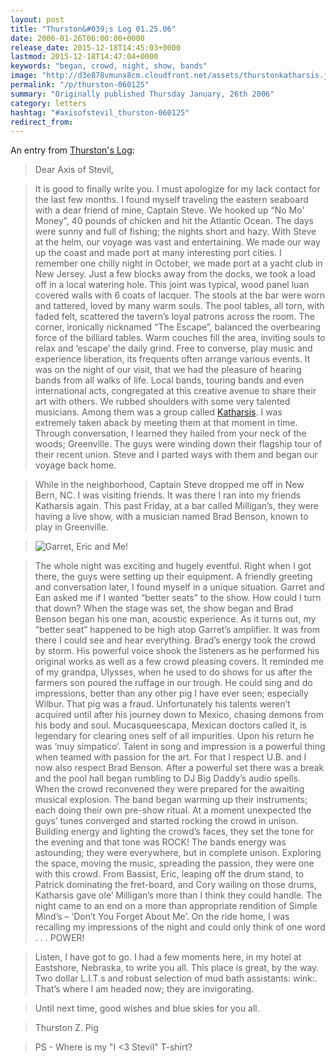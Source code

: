 ```yaml
---
layout: post
title: "Thurston&#039;s Log 01.25.06"
date: 2006-01-26T06:00:00+0000
release_date: 2015-12-18T14:45:03+0000
lastmod: 2015-12-18T14:47:04+0000
keywords: "began, crowd, night, show, bands"
image: "http://d3e878vmunx8cm.cloudfront.net/assets/thurstonkatharsis.jpg"
permalink: "/p/thurston-060125"
summary: "Originally published Thursday January, 26th 2006"
category: letters
hashtag: "#axisofstevil_thurston-060125"
redirect_from:
---
```


An entry from [Thurston's Log](/p/thurston):

> Dear Axis of Stevil,

> It is good to finally write you. I must apologize for my lack contact for the last few months. I found myself traveling the eastern seaboard with a dear friend of mine, Captain Steve. We hooked up “No Mo' Money”, 40 pounds of chicken and hit the Atlantic Ocean. The days were sunny and full of fishing; the nights short and hazy. With Steve at the helm, our voyage was vast and entertaining. We made our way up the coast and made port at many interesting port cities. I remember one chilly night in October, we made port at a yacht club in New Jersey. Just a few blocks away from the docks, we took a load off in a local watering hole. This joint was typical, wood panel luan covered walls with 6 coats of lacquer. The stools at the bar were worn and tattered, loved by many warm souls. The pool tables, all torn, with faded felt, scattered the tavern’s loyal patrons across the room. The corner, ironically nicknamed “The Escape”, balanced the overbearing force of the billiard tables. Warm couches fill the area, inviting souls to relax and ‘escape’ the daily grind. Free to converse, play music and experience liberation, its frequents often arrange various events. It was on the night of our visit, that we had the pleasure of hearing bands from all walks of life. Local bands, touring bands and even international acts, congregated at this creative avenue to share their art with others. We rubbed shoulders with some very talented musicians. Among them was a group called [Katharsis](http://myspace.com/katharsismusic). I was extremely taken aback by meeting them at that moment in time. Through conversation, I learned they hailed from your neck of the woods; Greenville. The guys were winding down their flagship tour of their recent union. Steve and I parted ways with them and began our voyage back home.

> While in the neighborhood, Captain Steve dropped me off in New Bern, NC. I was visiting friends. It was there I ran into my friends Katharsis again. This past Friday, at a bar called Milligan’s, they were having a live show, with a musician named Brad Benson, known to play in Greenville.

> ![Garret, Eric and Me!](http://d3e878vmunx8cm.cloudfront.net/assets/thurstonkatharsis.jpg)

> The whole night was exciting and hugely eventful. Right when I got there, the guys were setting up their equipment. A friendly greeting and conversation later, I found myself in a unique situation. Garret and Ean asked me if I wanted “better seats” to the show. How could I turn that down? When the stage was set, the show began and Brad Benson began his one man, acoustic experience. As it turns out, my “better seat” happened to be high atop Garret’s amplifier. It was from there I could see and hear everything. Brad’s energy took the crowd by storm. His powerful voice shook the listeners as he performed his original works as well as a few crowd pleasing covers. It reminded me of my grandpa, Ulysses, when he used to do shows for us after the farmers son poured the ruffage in our trough. He could sing and do impressions, better than any other pig I have ever seen; especially Wilbur. That pig was a fraud. Unfortunately his talents weren’t acquired until after his journey down to Mexico, chasing demons from his body and soul. Mucasqueescapa, Mexican doctors called it, is legendary for clearing ones self of all impurities. Upon his return he was ‘muy simpatico’. Talent in song and impression is a powerful thing when teamed with passion for the art. For that I respect U.B. and I now also respect Brad Benson. After a powerful set there was a break and the pool hall began rumbling to DJ Big Daddy’s audio spells. When the crowd reconvened they were prepared for the awaiting musical explosion.
The band began warming up their instruments; each doing their own pre-show ritual. At a moment unexpected the guys’ tunes converged and started rocking the crowd in unison. Building energy and lighting the crowd’s faces, they set the tone for the evening and that tone was ROCK! The bands energy was astounding; they were everywhere, but in complete unison. Exploring the space, moving the music, spreading the passion, they were one with this crowd. From Bassist, Eric, leaping off the drum stand, to Patrick dominating the fret-board, and Cory wailing on those drums, Katharsis gave ole’ Milligan’s more than I think they could handle. The night came to an end on a more than appropriate rendition of Simple Mind’s – ‘Don’t You Forget About Me’. On the ride home, I was recalling my impressions of the night and could only think of one word . . . POWER!

> Listen, I have got to go. I had a few moments here, in my hotel at Eastshore, Nebraska, to write you all. This place is great, by the way. Two dollar L.I.T.s and robust selection of mud bath assistants: wink:. That’s where I am headed now; they are invigorating.

> Until next time, good wishes and blue skies for you all.

> Thurston Z. Pig

> PS - Where is my "I <3 Stevil" T-shirt?
